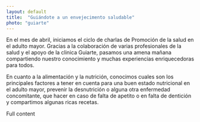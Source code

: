 ```yaml
---
layout: default
title:  "Guiándote a un envejecimento saludable"
photo: "guiarte"
---
```

En el mes de abril, iniciamos el ciclo de charlas de Promoción de la salud en el adulto mayor. Gracias a la colaboración de varias profesionales de la salud y el apoyo de la clinica Guiarte, pasamos una amena mañana compartiendo nuestro conocimiento y muchas experiencias enriquecedoras para todos. 

En cuanto a la alimentación y la nutrición, conocimos cuales son los principales factores a tener en cuenta para una buen estado nutricional en el adulto mayor, prevenir la desnutrición o alguna otra enfermedad concomitante, que hacer en caso de falta de apetito o en falta de dentición y compartimos algunas ricas recetas. 
<!-- more -->
Full content